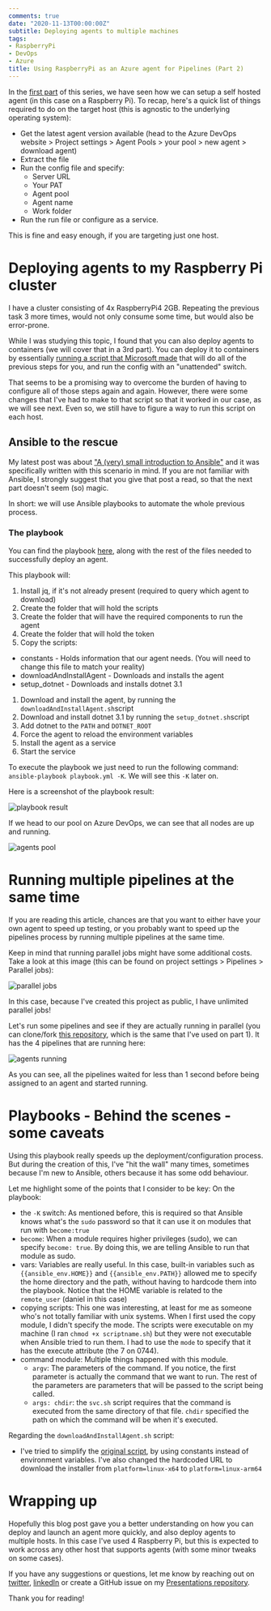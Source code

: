 ```yaml
---
comments: true
date: "2020-11-13T00:00:00Z"
subtitle: Deploying agents to multiple machines
tags:
- RaspberryPi
- DevOps
- Azure
title: Using RaspberryPi as an Azure agent for Pipelines (Part 2)
---
```


In the [first part](https://danielssilva.dev/2020-09-28-Using-Raspberry-Pi-as-an-Azure-Agent-for-Pipelines/) of this series, we have seen how we can setup a self hosted agent (in this case on a Raspberry Pi).
To recap, here's a quick list of things required to do on the target host (this is agnostic to the underlying operating system):
* Get the latest agent version available (head to the Azure DevOps website > Project settings > Agent Pools > your pool > new agent > download agent)
* Extract the file
* Run the config file and specify:
  * Server URL
  * Your PAT
  * Agent pool
  * Agent name
  * Work folder
* Run the run file or configure as a service.

This is fine and easy enough, if you are targeting just one host.

# Deploying agents to my Raspberry Pi cluster

I have a cluster consisting of 4x RaspberryPi4 2GB.
Repeating the previous task 3 more times, would not only consume some time, but would also be error-prone.

While I was studying this topic, I found that you can also deploy agents to containers (we will cover that in a 3rd part).
You can deploy it to containers by essentially [running a script that Microsoft made](https://docs.microsoft.com/en-us/azure/devops/pipelines/agents/docker?view=azure-devops#create-and-build-the-dockerfile-1) that will do all of the previous steps for you, and run the config with an "unattended" switch.

That seems to be a promising way to overcome the burden of having to configure all of those steps again and again.
However, there were some changes that I've had to make to that script so that it worked in our case, as we will see next. 
Even so, we still have to figure a way to run this script on each host.

## Ansible to the rescue

My latest post was about ["A (very) small introduction to Ansible"](https://danielssilva.dev/2020-11-04-A-very-small-introduction-to-Ansible/) and it was specifically written with this scenario in mind.
If you are not familiar with Ansible, I strongly suggest that you give that post a read, so that the next part doesn't seem (so) magic.

In short: we will use Ansible playbooks to automate the whole previous process.

### The playbook

You can find the playbook [here](https://github.com/DanielSSilva/AzPipelines_selfHosted/tree/main/2_multipleSelfHostedAgent), along with the rest of the files needed to successfully deploy an agent.

This playbook will:

1. Install jq, if it's not already present (required to query which agent to download)
1. Create the folder that will hold the scripts
1. Create the folder that will have the required components to run the agent
1. Create the folder that will hold the token
1. Copy the scripts:
  * constants - Holds information that our agent needs. (You will need to change this file to match your reality)
  * downloadAndInstallAgent - Downloads and installs the agent
  * setup_dotnet - Downloads and installs dotnet 3.1
1. Download and install the agent, by running the `downloadAndInstallAgent.sh`script
1. Download and install dotnet 3.1 by running the `setup_dotnet.sh`script
1. Add dotnet to the `PATH` and `DOTNET_ROOT`
1. Force the agent to reload the environment variables
1. Install the agent as a service
1. Start the service

To execute the playbook we just need to run the following command: `ansible-playbook playbook.yml -K`. We will see this `-K` later on.

Here is a screenshot of the playbook result:

![playbook result](/img/Using-Raspberry-Pi-as-an-Azure-Agent-for-Pipelines-Part2/playbook_result.png)

If we head to our pool on Azure DevOps, we can see that all nodes are up and running.

![agents pool](/img/Using-Raspberry-Pi-as-an-Azure-Agent-for-Pipelines-Part2/agents_pool.png)

# Running multiple pipelines at the same time

If you are reading this article, chances are that you want to either have your own agent to speed up testing, or you probably want to speed up the pipelines process by running multiple pipelines at the same time.

Keep in mind that running parallel jobs might have some additional costs.
Take a look at this image (this can be found on project settings > Pipelines > Parallel jobs):

![parallel jobs](/img/Using-Raspberry-Pi-as-an-Azure-Agent-for-Pipelines-Part2/parallel_jobs.png)

In this case, because I've created this project as public, I have unlimited parallel jobs!

Let's run some pipelines and see if they are actually running in parallel (you can clone/fork [this repository](https://github.com/DanielSSilva/CI-CD-Rpi), which is the same that I've used on part 1). It has the 4 pipelines that are running here:

![agents running](/img/Using-Raspberry-Pi-as-an-Azure-Agent-for-Pipelines-Part2/agents_running.png)

As you can see, all the pipelines waited for less than 1 second before being assigned to an agent and started running.

# Playbooks - Behind the scenes - some caveats

Using this playbook really speeds up the deployment/configuration process.
But during the creation of this, I've "hit the wall" many times, sometimes because I'm new to Ansible, others because it has some odd behaviour.

Let me highlight some of the points that I consider to be key:
On the playbook:
* the `-K` switch: As mentioned before, this is required so that Ansible knows what's the `sudo` password so that it can use it on modules that run with `become:true`
* `become`: When a module requires higher privileges (sudo), we can specify `become: true`. By doing this, we are telling Ansible to run that module as sudo. 
* vars: Variables are really useful. In this case, built-in variables such as `{{ansible_env.HOME}}` and `{{ansible_env.PATH}}` allowed me to specify the home directory and the path, without having to hardcode them into the playbook. Notice that the HOME variable is related to the `remote_user` (daniel in this case)
* copying scripts: This one was interesting, at least for me as someone who's not totally familiar with unix systems. When I first used the copy module, I didn't specify the mode. The scripts were executable on my machine (I ran `chmod +x scriptname.sh`) but they were not executable when Ansible tried to run them. I had to use the `mode` to specify that it has the execute attribute (the 7 on 0744).
* command module: Multiple things happened with this module. 
  * `argv`: The parameters of the command. If you notice, the first parameter is actually the command that we want to run. The rest of the parameters are parameters that will be passed to the script being called.
  * `args: chdir`: the `svc.sh` script requires that the command is executed from the same directory of that file. `chdir` specified the path on which the command will be when it's executed. 

Regarding the `downloadAndInstallAgent.sh` script:
* I've tried to simplify the [original script](https://docs.microsoft.com/en-us/azure/devops/pipelines/agents/docker?view=azure-devops#create-and-build-the-dockerfile-1), by using constants instead of environment variables. I've also changed the hardcoded URL to download the installer from `platform=linux-x64` to `platform=linux-arm64`


# Wrapping up

Hopefully this blog post gave you a better understanding on how you can deploy and launch an agent more quickly, and also deploy agents to multiple hosts.
In this case I've used 4 Raspberry Pi, but this is expected to work across any other host that supports agents (with some minor tweaks on some cases).

If you have any suggestions or questions, let me know by reaching out on [twitter](https://twitter.com/DanielSilv9), [linkedIn](https://www.linkedin.com/in/danielssilva) or create a GitHub issue on my [Presentations repository](https://github.com/DanielSSilva/Presentations/issues).

Thank you for reading!





